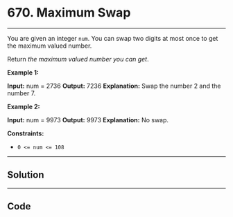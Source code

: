 # 670. Maximum Swap

---

You are given an integer `num`. You can swap two digits at most once to get the maximum valued number.

Return _the maximum valued number you can get_.

 

**Example 1:**


**Input:** num = 2736
**Output:** 7236
**Explanation:** Swap the number 2 and the number 7.


**Example 2:**


**Input:** num = 9973
**Output:** 9973
**Explanation:** No swap.


 

**Constraints:**

  * `0 <= num <= 108`

---

## Solution



---

## Code
```python


```